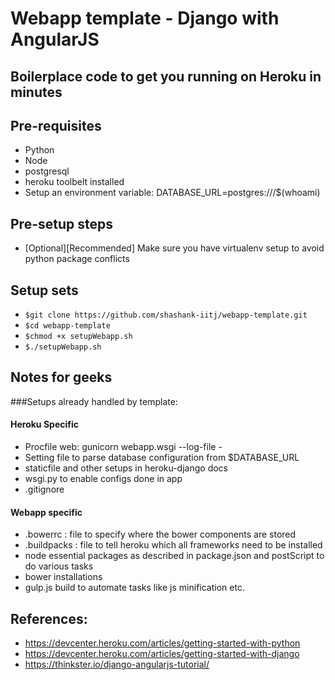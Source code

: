 # Webapp template - Django with AngularJS
## Boilerplace code to get you running on Heroku in minutes

## Pre-requisites
- Python
- Node
- postgresql
- heroku toolbelt installed
- Setup an environment variable: DATABASE_URL=postgres:///$(whoami)

## Pre-setup steps
- [Optional][Recommended] Make sure you have virtualenv setup to avoid python package conflicts

## Setup sets
- `$git clone https://github.com/shashank-iitj/webapp-template.git`
- `$cd webapp-template`
- `$chmod +x setupWebapp.sh`
- `$./setupWebapp.sh`

## Notes for geeks
###Setups already handled by template:
#### Heroku Specific
- Procfile
web: gunicorn webapp.wsgi --log-file -
- Setting file to parse database configuration from $DATABASE_URL
- staticfile and other setups in heroku-django docs
- wsgi.py to enable configs done in app
- .gitignore

#### Webapp specific
- .bowerrc : file to specify where the bower components are stored
- .buildpacks : file to tell heroku which all frameworks need to be installed
- node essential packages as described in package.json and postScript to do various tasks
- bower installations
- gulp.js build to automate tasks like js minification etc.

## References:
- https://devcenter.heroku.com/articles/getting-started-with-python
- https://devcenter.heroku.com/articles/getting-started-with-django
- https://thinkster.io/django-angularjs-tutorial/



